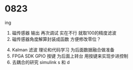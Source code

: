 # 0823
ing
1. 磁传感器 输出 再次调试 实在不行 就取100的精度滤波
2. 磁传感器角度解算封装成函数 方便修改零位？
<!-- 3. Q ADC接入之后 MTR的输出就变成210mV左右 ？看看 ADC芯片 ADC输入 用F103的 ADC输入取看看会不会出现同样的问题呢 -->
4. Kalman 滤波 理论和代码学习 为后面数据融合做准备
5. FPGA SDK GPIO 按键 为后面上转台 用按键来实现步进控制
6. 去耦合的研究 simulink  s 和 d 
